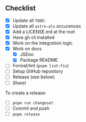 ## Checklist

- [x] Update all `TODO:`
- [x] Update all `astro-als` occurences
- [x] Add a LICENSE.md at the root
- [x] Have gh cli installed
- [x] Work on the integration logic
- [x] Work on docs
  - [x] JSDoc
  - [x] Package README
- [ ] Format/lint (`pnpm lint:fix`)
- [ ] Setup GitHub repository
- [ ] Release (see below)
- [ ] Share!

To create a release:
- [ ] `pnpm run changeset`
- [ ] Commit and push
- [ ] `pnpm release`
